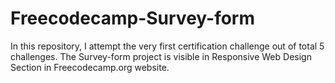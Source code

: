 # Freecodecamp-Survey-form
In this repository, I attempt the very first certification challenge out of total 5 challenges.  The Survey-form project is visible in Responsive Web Design Section in Freecodecamp.org website.

